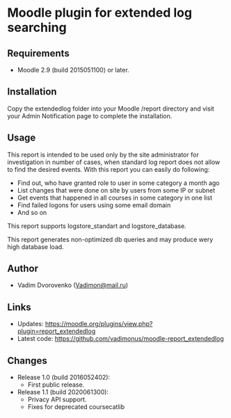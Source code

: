 Moodle plugin for extended log searching
========================================

Requirements
------------
- Moodle 2.9 (build 2015051100) or later.

Installation
------------
Copy the extendedlog folder into your Moodle /report directory and visit your Admin Notification page to complete the installation.

Usage
-----
This report is intended to be used only by the site administrator for investigation in number of cases, 
when standard log report does not allow to find the desired events. With this report you can easily do
following:
- Find out, who have granted role to user in some category a month ago
- List changes that were done on site by users from some IP or subnet
- Get events that happened in all courses in some category in one list
- Find failed logons for users using some email domain
- And so on

This report supports logstore_standart and logstore_database.

This report generates non-optimized db queries and may produce wery high database load.


Author
------
- Vadim Dvorovenko (Vadimon@mail.ru)

Links
-----
- Updates: https://moodle.org/plugins/view.php?plugin=report_extendedlog
- Latest code: https://github.com/vadimonus/moodle-report_extendedlog

Changes
-------
- Release 1.0 (build 2016052402):
    - First public release.
- Release 1.1 (build 2020061300):
    - Privacy API support.
    - Fixes for deprecated coursecatlib
